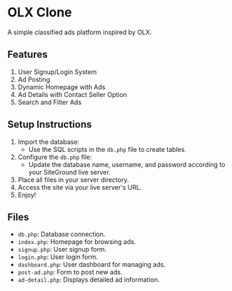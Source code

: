 # OLX Clone

A simple classified ads platform inspired by OLX.

## Features
1. User Signup/Login System
2. Ad Posting
3. Dynamic Homepage with Ads
4. Ad Details with Contact Seller Option
5. Search and Filter Ads

## Setup Instructions
1. Import the database:
   - Use the SQL scripts in the `db.php` file to create tables.
2. Configure the `db.php` file:
   - Update the database name, username, and password according to your SiteGround live server.
3. Place all files in your server directory.
4. Access the site via your live server's URL.
5. Enjoy!

## Files
- `db.php`: Database connection.
- `index.php`: Homepage for browsing ads.
- `signup.php`: User signup form.
- `login.php`: User login form.
- `dashboard.php`: User dashboard for managing ads.
- `post-ad.php`: Form to post new ads.
- `ad-detail.php`: Displays detailed ad information.
